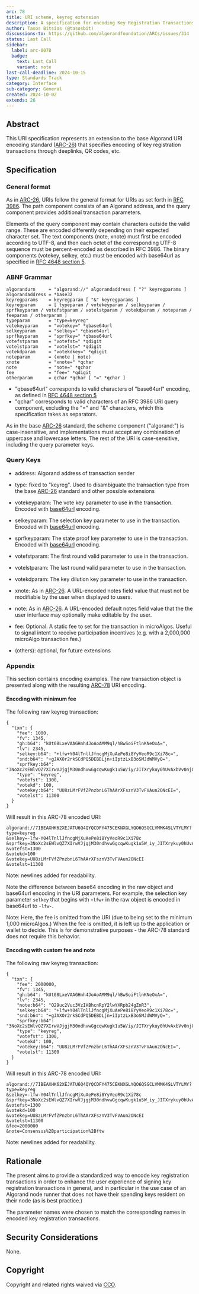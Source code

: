 ```yaml
---
arc: 78
title: URI scheme, keyreg extension
description: A specification for encoding Key Registration Transactions in a URI format.
author: Tasos Bitsios (@tasosbit)
discussions-to: https://github.com/algorandfoundation/ARCs/issues/314
status: Last Call
sidebar:
  label: arc-0078
  badge:
    text: Last Call
    variant: note
last-call-deadline: 2024-10-15
type: Standards Track
category: Interface
sub-category: General
created: 2024-10-02
extends: 26
---
```

## Abstract

This URI specification represents an extension to the base Algorand URI encoding standard ([ARC-26](/standards/arcs/arc-0026)) that specifies encoding of key registration transactions through deeplinks, QR codes, etc.

## Specification

### General format

As in [ARC-26](/standards/arcs/arc-0026), URIs follow the general format for URIs as set forth in <a href="https://www.rfc-editor.org/rfc/rfc3986">RFC 3986</a>. The path component consists of an Algorand address, and the query component provides additional transaction parameters.

Elements of the query component may contain characters outside the valid range. These are encoded differently depending on their expected character set. The text components (note, xnote) must first be encoded according to UTF-8, and then each octet of the corresponding UTF-8 sequence must be percent-encoded as described in RFC 3986. The binary components (votekey, selkey, etc.) must be encoded with base64url as specified in <a href="https://www.rfc-editor.org/rfc/rfc4648.html#section-5">RFC 4648 section 5</a>.

### ABNF Grammar

```
algorandurn     = "algorand://" algorandaddress [ "?" keyregparams ]
algorandaddress = *base32
keyregparams    = keyregparam [ "&" keyregparams ]
keyregparam     = [ typeparam / votekeyparam / selkeyparam / sprfkeyparam / votefstparam / votelstparam / votekdparam / noteparam / feeparam / otherparam ]
typeparam       = "type=keyreg"
votekeyparam    = "votekey=" *qbase64url
selkeyparam     = "selkey=" *qbase64url
sprfkeyparam    = "sprfkey=" *qbase64url
votefstparam    = "votefst=" *qdigit
votelstparam    = "votelst=" *qdigit
votekdparam     = "votekdkey=" *qdigit
noteparam       = (xnote | note)
xnote           = "xnote=" *qchar
note            = "note=" *qchar
fee             = "fee=" *qdigit
otherparam      = qchar *qchar [ "=" *qchar ]
```

- "qbase64url" corresponds to valid characters of "base64url" encoding, as defined in <a href="https://www.rfc-editor.org/rfc/rfc4648.html#section-5">RFC 4648 section 5</a>
- "qchar" corresponds to valid characters of an RFC 3986 URI query component, excluding the "=" and "&" characters, which this specification takes as separators.

As in the base [ARC-26](/standards/arcs/arc-0026) standard, the scheme component ("algorand:") is case-insensitive, and implementations must accept any combination of uppercase and lowercase letters. The rest of the URI is case-sensitive, including the query parameter keys.

### Query Keys

- address: Algorand address of transaction sender

- type: fixed to "keyreg". Used to disambiguate the transaction type from the base [ARC-26](/standards/arcs/arc-0026) standard and other possible extensions

- votekeyparam: The vote key parameter to use in the transaction. Encoded with <a href="https://www.rfc-editor.org/rfc/rfc4648.html#section-5">base64url</a> encoding.

- selkeyparam: The selection key parameter to use in the transaction. Encoded with <a href="https://www.rfc-editor.org/rfc/rfc4648.html#section-5">base64url</a> encoding.

- sprfkeyparam: The state proof key parameter to use in the transaction. Encoded with <a href="https://www.rfc-editor.org/rfc/rfc4648.html#section-5">base64url</a> encoding.

- votefstparam: The first round valid parameter to use in the transaction.

- votelstparam: The last round valid parameter to use in the transaction.

- votekdparam: The key dilution key parameter to use in the transaction.

- xnote: As in [ARC-26](/standards/arcs/arc-0026). A URL-encoded notes field value that must not be modifiable by the user when displayed to users.

- note: As in [ARC-26](/standards/arcs/arc-0026). A URL-encoded default notes field value that the the user interface may optionally make editable by the user.

- fee: Optional. A static fee to set for the transaction in microAlgos. Useful to signal intent to receive participation incentives (e.g. with a 2,000,000 microAlgo transaction fee.)

- (others): optional, for future extensions

### Appendix

This section contains encoding examples. The raw transaction object is presented along with the resulting [ARC-78](/standards/arcs/arc-0078) URI encoding.

#### Encoding with minimum fee

The following raw keyreg transaction:

```
{
  "txn": {
    "fee": 1000,
    "fv": 1345,
    "gh:b64": "kUt08LxeVAAGHnh4JoAoAMM9ql/hBwSoiFtlnKNeOxA=",
    "lv": 2345,
    "selkey:b64": "+lfw+Y04lTnllJfncgMjXuAePe8i8YyVeoR9c1Xi78c=",
    "snd:b64": "+gJAXOr2rkSCdPQ5DEBDLjn+iIptzLxB3oSMJdWMVyQ=",
    "sprfkey:b64": "3NoXc2sEWlvQZ7XIrwVJjgjM30ndhvwGgcqwKugk1u5W/iy/JITXrykuy0hUvAxbVv0njOgBPtGFsFif3yLJpg==",
    "type": "keyreg",
    "votefst": 1300,
    "votekd": 100,
    "votekey:b64": "UU8zLMrFVfZPnzbnL6ThAArXFsznV3TvFVAun2ONcEI=",
    "votelst": 11300
  }
}
```

Will result in this ARC-78 encoded URI:

```
algorand://7IBEAXHK62XEJATU6Q4QYQCDFY475CEKNXGLYQO6QSGCLVMMK4SLVTYLMY?
type=keyreg
&selkey=-lfw-Y04lTnllJfncgMjXuAePe8i8YyVeoR9c1Xi78c
&sprfkey=3NoXc2sEWlvQZ7XIrwVJjgjM30ndhvwGgcqwKugk1u5W_iy_JITXrykuy0hUvAxbVv0njOgBPtGFsFif3yLJpg
&votefst=1300
&votekd=100
&votekey=UU8zLMrFVfZPnzbnL6ThAArXFsznV3TvFVAun2ONcEI
&votelst=11300
```

Note: newlines added for readability.

Note the difference between base64 encoding in the raw object and base64url encoding in the URI parameters. For example, the selection key parameter `selkey` that begins with `+lfw+` in the raw object is encoded in base64url to `-lfw-`.

Note: Here, the fee is omitted from the URI (due to being set to the minimum 1,000 microAlgos.) When the fee is omitted, it is left up to the application or wallet to decide. This is for demonstrative purposes - the ARC-78 standard does not require this behavior.

#### Encoding with custom fee and note

The following raw keyreg transaction:

```
{
  "txn": {
    "fee": 2000000,
    "fv": 1345,
    "gh:b64": "kUt08LxeVAAGHnh4JoAoAMM9ql/hBwSoiFtlnKNeOxA=",
    "lv": 2345,
    "note:b64": "Q29uc2Vuc3VzIHBhcnRpY2lwYXRpb24gZnR3",
    "selkey:b64": "+lfw+Y04lTnllJfncgMjXuAePe8i8YyVeoR9c1Xi78c=",
    "snd:b64": "+gJAXOr2rkSCdPQ5DEBDLjn+iIptzLxB3oSMJdWMVyQ=",
    "sprfkey:b64": "3NoXc2sEWlvQZ7XIrwVJjgjM30ndhvwGgcqwKugk1u5W/iy/JITXrykuy0hUvAxbVv0njOgBPtGFsFif3yLJpg==",
    "type": "keyreg",
    "votefst": 1300,
    "votekd": 100,
    "votekey:b64": "UU8zLMrFVfZPnzbnL6ThAArXFsznV3TvFVAun2ONcEI=",
    "votelst": 11300
  }
}
```

Will result in this ARC-78 encoded URI:

```
algorand://7IBEAXHK62XEJATU6Q4QYQCDFY475CEKNXGLYQO6QSGCLVMMK4SLVTYLMY?
type=keyreg
&selkey=-lfw-Y04lTnllJfncgMjXuAePe8i8YyVeoR9c1Xi78c
&sprfkey=3NoXc2sEWlvQZ7XIrwVJjgjM30ndhvwGgcqwKugk1u5W_iy_JITXrykuy0hUvAxbVv0njOgBPtGFsFif3yLJpg
&votefst=1300
&votekd=100
&votekey=UU8zLMrFVfZPnzbnL6ThAArXFsznV3TvFVAun2ONcEI
&votelst=11300
&fee=2000000
&note=Consensus%2Bparticipation%2Bftw
```

Note: newlines added for readability.

## Rationale

The present aims to provide a standardized way to encode key registration transactions in order to enhance the user experience of signing key registration transactions in general, and in particular in the use case of an Algorand node runner that does not have their spending keys resident on their node (as is best practice.)

The parameter names were chosen to match the corresponding names in encoded key registration transactions.

## Security Considerations

None.

## Copyright

Copyright and related rights waived via <a href="https://creativecommons.org/publicdomain/zero/1.0/">CCO</a>.
